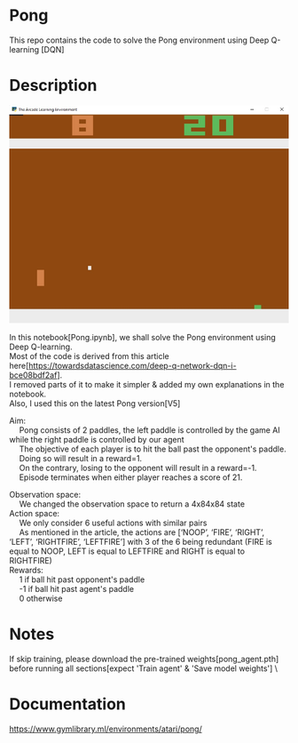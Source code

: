 # Pong
This repo contains the code to solve the Pong environment using Deep Q-learning [DQN]

# Description
![alt text](https://github.com/kwquan/Pong/blob/main/pong_sample_2.jpg)

In this notebook[Pong.ipynb], we shall solve the Pong environment using Deep Q-learning. \
Most of the code is derived from this article here[https://towardsdatascience.com/deep-q-network-dqn-i-bce08bdf2af]. \
I removed parts of it to make it simpler & added my own explanations in the notebook. \
Also, I used this on the latest Pong version[V5]

Aim: \
&emsp; Pong consists of 2 paddles, the left paddle is controlled by the game AI while the right paddle is controlled by our agent \
&emsp; The objective of each player is to hit the ball past the opponent's paddle. \
&emsp; Doing so will result in a reward=1. \
&emsp; On the contrary, losing to the opponent will result in a reward=-1. \
&emsp; Episode terminates when either player reaches a score of 21. 
     
Observation space: \
&emsp;             We changed the observation space to return a 4x84x84 state \
     Action space: \
&emsp;             We only consider 6 useful actions with similar pairs \
&emsp;             As mentioned in the article, the actions are [‘NOOP’, ‘FIRE’, ‘RIGHT’, ‘LEFT’, ‘RIGHTFIRE’, ‘LEFTFIRE’] with 3 of the 6 being redundant (FIRE is      equal to NOOP, LEFT is equal to LEFTFIRE and RIGHT is equal to RIGHTFIRE) \
     Rewards: \
&emsp;               1 if ball hit past opponent's paddle \
&emsp;               -1 if ball hit past agent's paddle \
&emsp;               0 otherwise

# Notes
If skip training, please download the pre-trained weights[pong_agent.pth] before running all sections[expect 'Train agent' & 'Save model weights'] \
         
        
# Documentation
https://www.gymlibrary.ml/environments/atari/pong/           
